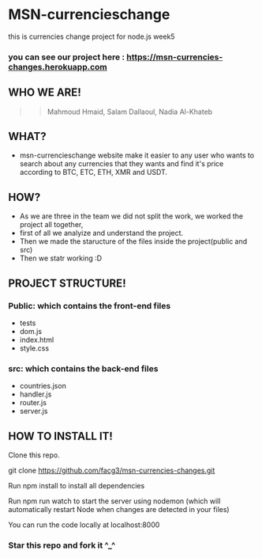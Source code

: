 # MSN-currencieschange
this is currencies change project for node.js week5

### you can see our project here : https://msn-currencies-changes.herokuapp.com


## WHO WE ARE!

>> Mahmoud Hmaid, Salam Dallaoul, Nadia Al-Khateb

## WHAT?

* msn-currencieschange website make it easier to any user who wants to search about any currencies that they wants and find it's price according to  BTC, ETC, ETH, XMR and USDT.

## HOW?

- As we are three in the team we did not split the work, we worked the project all together,
- first of all we analyize and understand the project.
- Then we made the staructure of the files inside the project(public and src)
- Then we statr working :D

## PROJECT STRUCTURE!

### Public: which contains the front-end files
* tests
* dom.js
* index.html
* style.css
### src: which contains the back-end files
* countries.json
* handler.js
* router.js
* server.js

## HOW TO INSTALL IT!

Clone this repo.

git clone https://github.com/facg3/msn-currencies-changes.git

Run npm install to install all dependencies

Run npm run watch to start the server using nodemon (which will automatically restart Node when changes are detected in your files)

You can run the code locally at localhost:8000


### Star this repo and fork it ^_^

